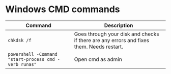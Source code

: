# Windows CMD commands

| Command | Description |
| -- | -- |
| `chkdsk /f` | Goes through your disk and checks if there are any errors and fixes them. Needs restart. |
| `powershell -Command "start-process cmd -verb runas"`| Open cmd as admin |
